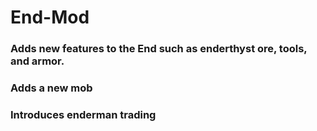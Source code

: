 # End-Mod

### Adds new features to the End such as enderthyst ore, tools, and armor.
### Adds a new mob
### Introduces enderman trading
